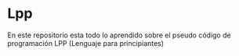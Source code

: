 # Lpp
En este repositorio esta todo lo aprendido sobre el pseudo código de programación LPP (Lenguaje para principiantes)
